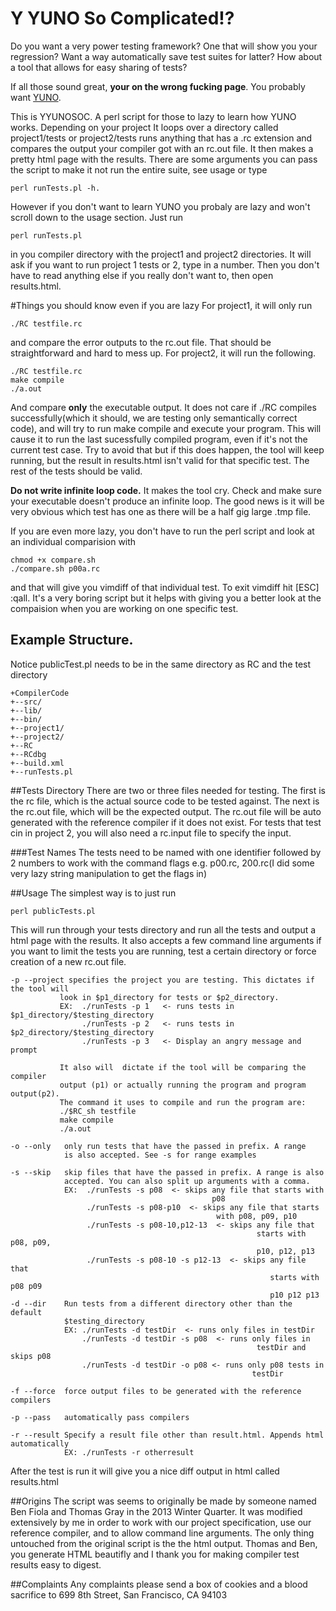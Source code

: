# Y YUNO So Complicated!?
Do you want a very power testing framework? One that will show you your regression? Want a way automatically save test suites for latter?
How about a tool that allows for easy sharing of tests? 

If all those sound great, **your on the wrong fucking page**. You probably want [YUNO](https://github.com/bulatb/yuno). 

This is YYUNOSOC. A perl script for those to lazy to learn how YUNO works. Depending on your project It loops over a directory called project1/tests or project2/tests runs anything that has a .rc extension and compares the output your compiler got with an rc.out file. It then makes a pretty html page with the results. There are some arguments you can pass the script to make it not run the entire suite, see usage or type

    perl runTests.pl -h. 

However if you don't want to learn YUNO you probaly are lazy and won't scroll down to the usage section. Just run 

    perl runTests.pl
    
in you compiler directory with the project1 and project2 directories. It will ask if you want to run project 1 tests or 2, type in a number. Then you don't have to read anything else if you really don't want to, then open results.html.

#Things you should know even if you are lazy
For project1, it will only run 

    ./RC testfile.rc
and compare the error outputs to the rc.out file. That should be straightforward and hard to mess up. For project2, it will run the following.  

    ./RC testfile.rc
    make compile
    ./a.out
And compare **only** the executable output. It does not care if ./RC compiles successfully(which it should, we are testing only semantically correct code), and will try to run make compile and execute your program. This will cause it to run the last sucessfully compiled program, even if it's not the current test case. Try to avoid that but if this does happen, the tool will keep running, but the result in results.html isn't valid for that specific test. The rest of the tests should be valid.

**Do not write infinite loop code.** It makes the tool cry. Check and make sure your executable doesn't produce an infinite loop. The good news is it will be very obvious which test has one as there will be a half gig large .tmp file.

If you are even more lazy, you don't have to run the perl script and look at an individual comparision with 

    chmod +x compare.sh
    ./compare.sh p00a.rc

and that will give you vimdiff of that individual test. To exit vimdiff hit [ESC] :qall. It's a very boring script but it helps with giving you a better look at the compaision when you are working on one specific test. 

## Example Structure.
Notice publicTest.pl needs to be in the same directory as RC and the test directory


    +CompilerCode
    +--src/
    +--lib/
    +--bin/
    +--project1/
    +--project2/
    +--RC
    +--RCdbg
    +--build.xml
    +--runTests.pl

##Tests Directory
There are two or three files needed for testing. The first is the rc file, which is the actual source code to be tested 
against. The next is the rc.out file, which will be the expected output. The rc.out file will be auto generated with 
the reference compiler if it does not exist. For tests that test cin in project 2, you will also need a rc.input file to specify the input.

###Test Names
The tests need to be named with one identifier followed by 2 numbers to work with the command flags e.g. p00.rc, 200.rc(I 
did some very lazy string manipulation to get the flags in)


##Usage
The simplest way is to just run 
    
    perl publicTests.pl

This will run through your tests directory and run all the tests and output a html page with the results.
It also accepts a few command line arguments if you want to limit the tests you are running, test a certain directory 
or force creation of a new rc.out file.

    -p --project specifies the project you are testing. This dictates if the tool will 
               look in $p1_directory for tests or $p2_directory. 
               EX:  ./runTests -p 1   <- runs tests in $p1_directory/$testing_directory
                    ./runTests -p 2   <- runs tests in $p2_directory/$testing_directory
                    ./runTests -p 3   <- Display an angry message and prompt

               It also will  dictate if the tool will be comparing the compiler 
               output (p1) or actually running the program and program output(p2). 
               The command it uses to compile and run the program are:
               ./$RC_sh testfile
               make compile
               ./a.out
               
    -o --only   only run tests that have the passed in prefix. A range 
                is also accepted. See -s for range examples

    -s --skip   skip files that have the passed in prefix. A range is also 
                accepted. You can also split up arguments with a comma. 
                EX:  ./runTests -s p08  <- skips any file that starts with 
                                                 p08
                     ./runTests -s p08-p10  <- skips any file that starts 
                                                  with p08, p09, p10
                     ./runTests -s p08-10,p12-13  <- skips any file that 
                                                           starts with p08, p09,
                                                           p10, p12, p13
                     ./runTests -s p08-10 -s p12-13  <- skips any file that 
                                                              starts with p08 p09
                                                              p10 p12 p13
    -d --dir    Run tests from a different directory other than the default
                $testing_directory
                EX: ./runTests -d testDir  <- runs only files in testDir
                    ./runTests -d testDir -s p08  <- runs only files in 
                                                           testDir and skips p08
                    ./runTests -d testDir -o p08 <- runs only p08 tests in 
                                                          testDir

    -f --force  force output files to be generated with the reference compilers

    -p --pass   automatically pass compilers

    -r --result Specify a result file other than result.html. Appends html automatically
                EX: ./runTests -r otherresult

After the test is run it will give you a nice diff output in html called results.html

##Origins
The script was seems to originally be made by someone named Ben Fiola and Thomas Gray in the 2013 Winter Quarter. It was modified extensively by me in order to work with our project specification, use our reference compiler, and to allow command line arguments. The only thing untouched from the original script is the the html output. Thomas and Ben, you generate HTML beautifly and I thank you for making compiler test results easy to digest. 

##Complaints 
Any complaints please send a box of cookies and a blood sacrifice to 
699 8th Street, San Francisco, CA 94103
